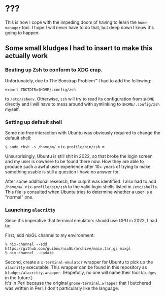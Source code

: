 # ???

This is how I cope with the impeding doom of having to learn the `home-manager` tool.
I hope I will never have to do that, but deep down I know it's going to happen.

## Some small kludges I had to insert to make this actually work

### Beating up Zsh to conform to XDG crap.

Unfortunately, due to The Boostrap Problem™ I had to add the following:

```
export ZDOTDIR=$HOME/.config/zsh
```

to `/etc/zshenv`. Otherwise, `zsh` will try to read its configuration from `$HOME` directly
and I will have to mess around with symlinking to `$HOME/.config/zsh` myself.

### Setting up default shell

Some nix-free interaction with Ubuntu was obviously required to change the default shell:

```
$ sudo chsh -s /home/m/.nix-profile/bin/zsh m
```

Unsurprisingly, Ubuntu is still shit in 2022, so that broke the login screen and my user is nowhere to
be found there now. How they are able to produce such a awful user experience after 10+ years of trying
to make something usable is still a question I have no answer for.

After some additional research, the culprit was identified. I also had to add `/home/m/.nix-profile/bin/zsh`
to the valid login shells listed in `/etc/shells`. This file is consulted when Ubuntu tries to determine
whether a user is a "normal" one.

### Launching `alacritty`

Since it's imperative that terminal emulators should use GPU in 2022, I had to:

First, add nixGL channel to my environment:

```
% nix-channel --add https://github.com/guibou/nixGL/archive/main.tar.gz nixgl
% nix-channel --update
```

Second, create a `x-terminal-emulator` wrapper for Ubuntu to pick up the `alacritty` executable.
This wrapper can be found in this repository as `kludges/alacritty.wrapper`. (Hopefully, no one will
name their tool `kludges` in the future.)  
It's in Perl because the original `gnome-terminal.wrapper` that I butchered was written in Perl.
I don't particularly like the language.
